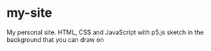 # my-site

My personal site. HTML, CSS and JavaScript with p5.js sketch in the background that you can draw on
